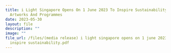 ```yaml
---
title: i Light Singapore Opens On 1 June 2023 To Inspire Sustainability With
  Artworks And Programmes
date: 2023-05-30
layout: file
description: ""
image: ""
file_url: /files/(media release) i light singapore opens on 1 june 2023 to
  inspire sustainability.pdf
---
```

